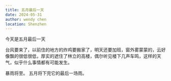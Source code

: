 ```yaml
---
title: 五月最后一天
date: 2024-05-31
author: wendy chen
location: Shenzhen
---
```


今天是五月最后一天

台风要来了，以前住的地方的炸鸡要搬家了，明天还要加班，窗外雾蒙蒙的，云好像飘的很低很低，厚实的遮住了林立的高楼，偶尔听见楼下几声车鸣，这样的天气，似乎什么事情都有可能发生。

暴雨将至。
五月将下完它的最后一场雨。
